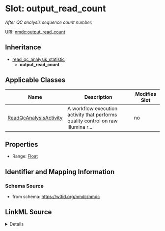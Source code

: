 # Slot: output_read_count


_After QC analysis sequence count number._



URI: [nmdc:output_read_count](https://w3id.org/nmdc/output_read_count)




## Inheritance

* [read_qc_analysis_statistic](read_qc_analysis_statistic.md)
    * **output_read_count**





## Applicable Classes

| Name | Description | Modifies Slot |
| --- | --- | --- |
[ReadQcAnalysisActivity](ReadQcAnalysisActivity.md) | A workflow execution activity that performs quality control on raw Illumina r... |  no  |







## Properties

* Range: [Float](Float.md)





## Identifier and Mapping Information







### Schema Source


* from schema: https://w3id.org/nmdc/nmdc




## LinkML Source

<details>
```yaml
name: output_read_count
description: After QC analysis sequence count number.
from_schema: https://w3id.org/nmdc/nmdc
rank: 1000
is_a: read_qc_analysis_statistic
alias: output_read_count
domain_of:
- ReadQcAnalysisActivity
range: float

```
</details>